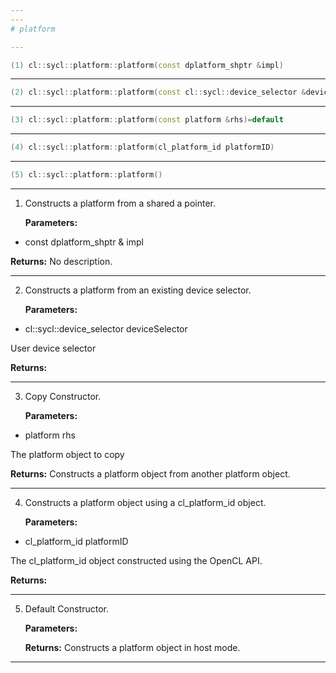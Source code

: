 ```yaml
---
---
# platform

---
```


```cpp
(1) cl::sycl::platform::platform(const dplatform_shptr &impl)
```

---

```cpp
(2) cl::sycl::platform::platform(const cl::sycl::device_selector &deviceSelector)
```

---

```cpp
(3) cl::sycl::platform::platform(const platform &rhs)=default
```

---

```cpp
(4) cl::sycl::platform::platform(cl_platform_id platformID)
```

---

```cpp
(5) cl::sycl::platform::platform()
```

---

1. Constructs a platform from a shared a pointer. 

   **Parameters:**

  * const dplatform_shptr & impl

   

   **Returns:** No description.

---

2. Constructs a platform from an existing device selector. 

   **Parameters:**

  * cl::sycl::device_selector deviceSelector

   User device selector 

   **Returns:** 

---

3. Copy Constructor. 

   **Parameters:**

  * platform rhs

   The platform object to copy 

   **Returns:** Constructs a platform object from another platform object. 

---

4. Constructs a platform object using a cl_platform_id object. 

   **Parameters:**

  * cl_platform_id platformID

   The cl_platform_id object constructed using the OpenCL API. 

   **Returns:** 

---

5. Default Constructor. 

   **Parameters:**

   **Returns:** Constructs a platform object in host mode. 

---

